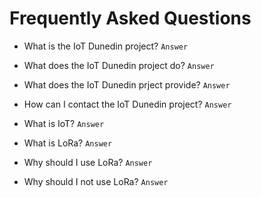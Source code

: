 # Frequently Asked Questions


* What is the IoT Dunedin project?
```Answer```


* What does the IoT Dunedin project do?
```Answer```


* What does the IoT Dunedin prject provide?
```Answer```


* How can I contact the IoT Dunedin project?
```Answer```


* What is IoT?
```Answer```


* What is LoRa?
```Answer```


* Why should I use LoRa?
```Answer```


* Why should I not use LoRa?
```Answer```